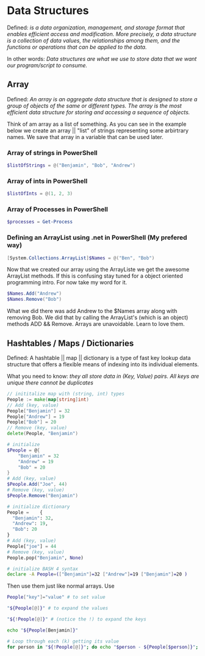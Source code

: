 # Data Structures
Defined: *is a data organization, management, and storage format that enables efficient access and modification. More precisely, a data structure is a collection of data values, the relationships among them, and the functions or operations that can be applied to the data.*

In other words: *Data structures are what we use to store data that we want our program/script to consume.*

## Array
Defined: *An array is an aggregate data structure that is designed to store a group of objects of the same or different types. The array is the most efficient data structure for storing and accessing a sequence of objects.*

Think of am array as a list of something. As you can see in the example below we create an array || "list" of strings representing some arbirtrary names. We save that array in a variable that can be used later.

### Array of strings in PowerShell
```powershell
$listOfStrings = @("Benjamin", "Bob", "Andrew")
```
### Array of ints in PowerShell
```powershell
$listOfInts = @(1, 2, 3)
```
### Array of Processes in PowerShell
```powershell
$processes = Get-Process
```

### Defining an ArrayList using .net in PowerShell (My prefered way)
```powershell
[System.Collections.ArrayList]$Names = @("Ben", "Bob")
```
Now that we created our array using the ArrayListe we get the awesome ArrayList methods. If this is confusing stay tuned for a object oriented programming intro. For now take my word for it. 
```powershell
$Names.Add("Andrew")
$Names.Remove("Bob")
```
What we did there was add Andrew to the $Names array along with removing Bob. We did that by calling the ArrayList's (which is an object) methods ADD && Remove. Arrays are unavoidable. Learn to love them.

## Hashtables / Maps / Dictionaries 
Defined: A hashtable || map || dictionary is a type of fast key lookup data structure that offers a flexible means of indexing into its individual elements.

What you need to know: *they all store data in (Key, Value) pairs. All keys are unique there cannot be duplicates* 
```go
// inititalize map with (string, int) types
People := make(map[string]int)
// Add (key, value)
People["Benjamin"] = 32
People["Andrew"] = 19
People["Bob"] = 20
// Remove (key, value)
delete(People, "Benjamin")
```
```powershell
# initialize
$People = @{
    "Benjamin" = 32
    "Andrew" = 19
    "Bob" = 20
}
# Add (key, value)
$People.Add("Joe", 44)
# Remove (key, value)
$People.Remove("Benjamin")
```
```python
# initialize dictionary
People =	{
  "Benjamin": 32,
  "Andrew": 19,
  "Bob": 20
}
# Add (key, value)
People["joe"] = 44
# Remove (key, value)
People.pop("Benjamin", None)
```
```bash
# initialize BASH 4 syntax
declare -A People=(["Benjamin"]=32 ["Andrew"]=19 ["Benjamin"]=20 )
```
Then use them just like normal arrays. Use 
```bash
People["key"]="value" # to set value
```
```bash
"${People[@]}" # to expand the values
```
```bash
"${!People[@]}" # (notice the !) to expand the keys
```
```bash
echo "${People[Benjamin]}"

# Loop through each (k) getting its value
for person in "${!People[@]}"; do echo "$person - ${People[$person]}"; done
```